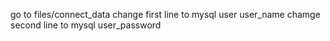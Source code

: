 go to files/connect_data
change first line to mysql user user_name
chamge second line to mysql user_password
